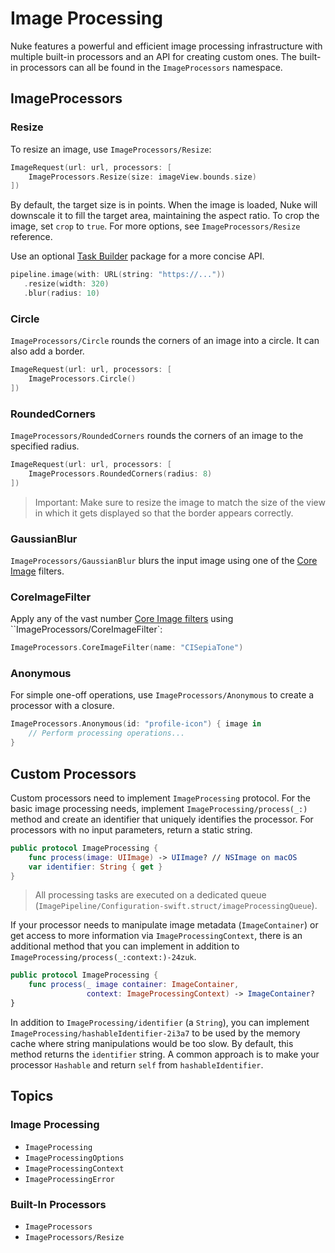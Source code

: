 # Image Processing


Nuke features a powerful and efficient image processing infrastructure with multiple built-in processors and an API for creating custom ones. The built-in processors can all be found in the ``ImageProcessors`` namespace.

## ImageProcessors

### Resize

To resize an image, use ``ImageProcessors/Resize``:

```swift
ImageRequest(url: url, processors: [
    ImageProcessors.Resize(size: imageView.bounds.size)
])
```

By default, the target size is in points. When the image is loaded, Nuke will downscale it to fill the target area, maintaining the aspect ratio. To crop the image, set `crop` to `true`. For more options, see ``ImageProcessors/Resize`` reference.

 Use an optional [Task Builder](https://github.com/kean/NukeBuilder) package for a more concise API.

```swift
pipeline.image(with: URL(string: "https://..."))
   .resize(width: 320)
   .blur(radius: 10)
```

### Circle

``ImageProcessors/Circle`` rounds the corners of an image into a circle. It can also add a border.

```swift
ImageRequest(url: url, processors: [
    ImageProcessors.Circle()
])
```

### RoundedCorners

``ImageProcessors/RoundedCorners`` rounds the corners of an image to the specified radius.

```swift
ImageRequest(url: url, processors: [
    ImageProcessors.RoundedCorners(radius: 8)
])
```

> Important: Make sure to resize the image to match the size of the view in which it gets displayed so that the border appears correctly.

### GaussianBlur

``ImageProcessors/GaussianBlur`` blurs the input image using one of the [Core Image](https://developer.apple.com/library/archive/documentation/GraphicsImaging/Reference/CoreImageFilterReference/index.html) filters.

### CoreImageFilter

Apply any of the vast number [Core Image filters](https://developer.apple.com/library/archive/documentation/GraphicsImaging/Reference/CoreImageFilterReference/index.html) using ``ImageProcessors/CoreImageFilter`:

```swift
ImageProcessors.CoreImageFilter(name: "CISepiaTone")
```

### Anonymous

For simple one-off operations, use ``ImageProcessors/Anonymous`` to create a processor with a closure.

```swift
ImageProcessors.Anonymous(id: "profile-icon") { image in
    // Perform processing operations...
}
```

## Custom Processors

Custom processors need to implement ``ImageProcessing`` protocol. For the basic image processing needs, implement ``ImageProcessing/process(_:)`` method and create an identifier that uniquely identifies the processor. For processors with no input parameters, return a static string.

```swift
public protocol ImageProcessing {
    func process(image: UIImage) -> UIImage? // NSImage on macOS
    var identifier: String { get }
}
```

> All processing tasks are executed on a dedicated queue (``ImagePipeline/Configuration-swift.struct/imageProcessingQueue``).

If your processor needs to manipulate image metadata (``ImageContainer``) or get access to more information via ``ImageProcessingContext``, there is an additional method that you can implement in addition to ``ImageProcessing/process(_:context:)-24zuk``.

```swift
public protocol ImageProcessing {
    func process(_ image container: ImageContainer,
                 context: ImageProcessingContext) -> ImageContainer?
}
```

In addition to ``ImageProcessing/identifier`` (a `String`), you can implement ``ImageProcessing/hashableIdentifier-2i3a7`` to be used by the memory cache where string manipulations would be too slow. By default, this method returns the `identifier` string. A common approach is to make your processor `Hashable` and return `self` from `hashableIdentifier`.

## Topics

### Image Processing

- ``ImageProcessing``
- ``ImageProcessingOptions``
- ``ImageProcessingContext``
- ``ImageProcessingError``


### Built-In Processors

- ``ImageProcessors``
- ``ImageProcessors/Resize``
